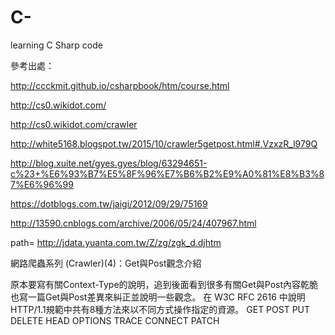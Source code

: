 # C-
learning C Sharp code

參考出處：

http://ccckmit.github.io/csharpbook/htm/course.html

http://cs0.wikidot.com/

http://cs0.wikidot.com/crawler

http://white5168.blogspot.tw/2015/10/crawler5getpost.html#.VzxzR_l979Q

http://blog.xuite.net/gyes.gyes/blog/63294651-c%23+%E6%93%B7%E5%8F%96%E7%B6%B2%E9%A0%81%E8%B3%87%E6%96%99

https://dotblogs.com.tw/jaigi/2012/09/29/75169

http://13590.cnblogs.com/archive/2006/05/24/407967.html

path= http://jdata.yuanta.com.tw/Z/zg/zgk_d.djhtm

網路爬蟲系列 (Crawler)(4)：Get與Post觀念介紹
   
原本要寫有關Context-Type的說明，追到後面看到很多有關Get與Post內容乾脆也寫一篇Get與Post差異來糾正並說明一些觀念。 
在 W3C RFC 2616 中說明 HTTP/1.1規範中共有8種方法來以不同方式操作指定的資源。
GET
POST
PUT
DELETE
HEAD
OPTIONS
TRACE
CONNECT
PATCH

